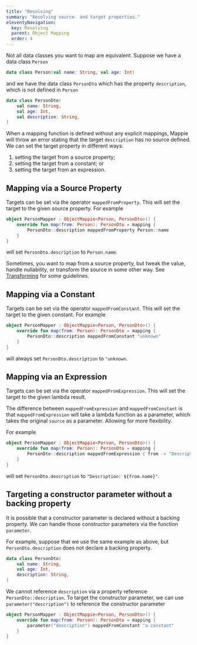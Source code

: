 ```yaml
---
title: "Resolving"
summary: "Resolving source- and target properties."
eleventyNavigation:
  key: Resolving
  parent: Object Mapping
  order: 4
---
```


Not all data classes you want to map are equivalent. Suppose we have a data class `Person`
```kotlin
data class Person(val name: String, val age: Int)
```
and we have the data class `PersonDto` which has the property `description`, which is not defined in `Person`
```kotlin
data class PersonDto(
    val name: String, 
    val age: Int, 
    val description: String,
)
```

When a mapping function is defined without any explicit mappings, Mappie will throw an error stating that the target 
`description` has no source defined. We can set the target property in different ways:
1. setting the target from a source property;
2. setting the target from a constant; or
3. setting the target from an expression.

## Mapping via a Source Property
Targets can be set via the operator `mappedFromProperty`. This will set the target to the given source property.
For example
```kotlin
object PersonMapper : ObjectMappie<Person, PersonDto>() {
    override fun map(from: Person): PersonDto = mapping {
        PersonDto::description mappedFromProperty Person::name
    }
}
```
will set `PersonDto.description` to `Person.name`.

Sometimes, you want to map from a source property, but tweak the value, handle nullability, or transform the source in
some other way. See [Transforming](/object-mapping/transforming/) for some guidelines.

## Mapping via a Constant
Targets can be set via the operator `mappedFromConstant`. This will set the target to the given constant.
For example
```kotlin
object PersonMapper : ObjectMappie<Person, PersonDto>() {
    override fun map(from: Person): PersonDto = mapping {
        PersonDto::description mappedFromConstant "unknown"
    }
}
```
will always set `PersonDto.description` to `"unknown`.

## Mapping via an Expression
Targets can be set via the operator `mappedFromExpression`. This will set the target to the given lambda result. 

The difference between `mappedFromExpression` and `mappedFromConstant` is that `mappedFromExpression` will take a lambda
function as a parameter, which takes the original `source` as a parameter. Allowing for more flexibility. 

For example
```kotlin
object PersonMapper : ObjectMappie<Person, PersonDto>() {
    override fun map(from: Person): PersonDto = mapping {
        PersonDto::description mappedFromExpression { from -> "Description: ${from.name}" }
    }
}
```
will set `PersonDto.description` to `"Description: ${from.name}"`.

## Targeting a constructor parameter without a backing property
It is possible that a constructor parameter is declared without a backing property. We can handle those constructor 
parameters via the function `parameter`.

For example, suppose that we use the same example as above, but `PersonDto.description` does not declare a backing property.
```kotlin
data class PersonDto(
    val name: String,
    val age: Int,
    description: String,
)
```
We cannot reference `description` via a property reference `PersonDto::description`. To target the constructor parameter, 
we can use `parameter("description")` to reference the constructor parameter
```kotlin
object PersonMapper : ObjectMappie<Person, PersonDto>() {
    override fun map(from: Person): PersonDto = mapping {
        parameter("description") mappedFromConstant "a constant"
    }
}
```